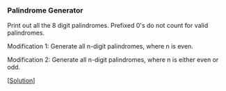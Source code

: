 ### Palindrome Generator

Print out all the 8 digit palindromes. Prefixed 0's do not count for valid palindromes.

Modification 1: Generate all n-digit palindromes, where n is even.

Modification 2: Generate all n-digit palindromes, where n is either even or odd.

\[[Solution](solution.cpp)\]
